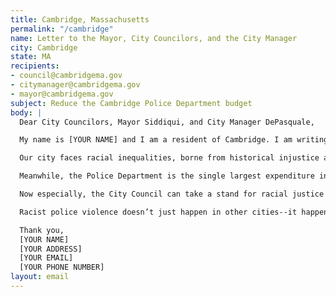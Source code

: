 ```yaml
---
title: Cambridge, Massachusetts
permalink: "/cambridge"
name: Letter to the Mayor, City Councilors, and the City Manager
city: Cambridge
state: MA
recipients:
- council@cambridgema.gov
- citymanager@cambridgema.gov
- mayor@cambridgema.gov
subject: Reduce the Cambridge Police Department budget
body: |
  Dear City Councilors, Mayor Siddiqui, and City Manager DePasquale,

  My name is [YOUR NAME] and I am a resident of Cambridge. I am writing in support of Policy Order #7 to demand that the City of Cambridge reduce the Cambridge Police Department budget. Cambridge’s needs must be addressed by the provision of care, and not the threat of violence. We must invest in public services that build towards “a free and fair society” rather than an armed force that endangers us.

  Our city faces racial inequalities, borne from historical injustice and brought into sharp relief by the COVID-19 epidemic, that can’t be solved by policing. Members of our community live in tight quarters and on lean budgets--this before a pandemic stole three months of wages, and counting. Thousands of us are becoming food-insecure and are at risk of eviction as soon as the ban is lifted. Essential educators are living on starvation pay while repeated and overwhelming community demands to right this glaring injustice are ignored.

  Meanwhile, the Police Department is the single largest expenditure in the City’s General Fund behind loan repayments. The CPD currently spends 52% of its budget on patrolling--$33,000,000--or 7x as much spending on patrol than social justice initiatives.

  Now especially, the City Council can take a stand for racial justice by significantly defunding policing and investing in Black and Brown communities--starting with cutting the least transparent and most harmful parts of the CPD budget.

  Racist police violence doesn’t just happen in other cities--it happens here in Cambridge too. The City Council must stop investing in targeted criminalization and surveillance, and fund what Black and Brown communities need to be safe and healthy: COVID19 relief, housing, healthcare, treatment, healing, cooperative businesses, community centers, community-led organizations and projects.

  Thank you,
  [YOUR NAME]
  [YOUR ADDRESS]
  [YOUR EMAIL]
  [YOUR PHONE NUMBER]
layout: email
---
```


